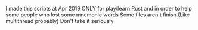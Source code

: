 I made this scripts at Apr 2019 ONLY for play/learn Rust and in order to help some people who lost some mnemonic words
Some files aren't finish (Like multithread probably)
Don't take it seriously
